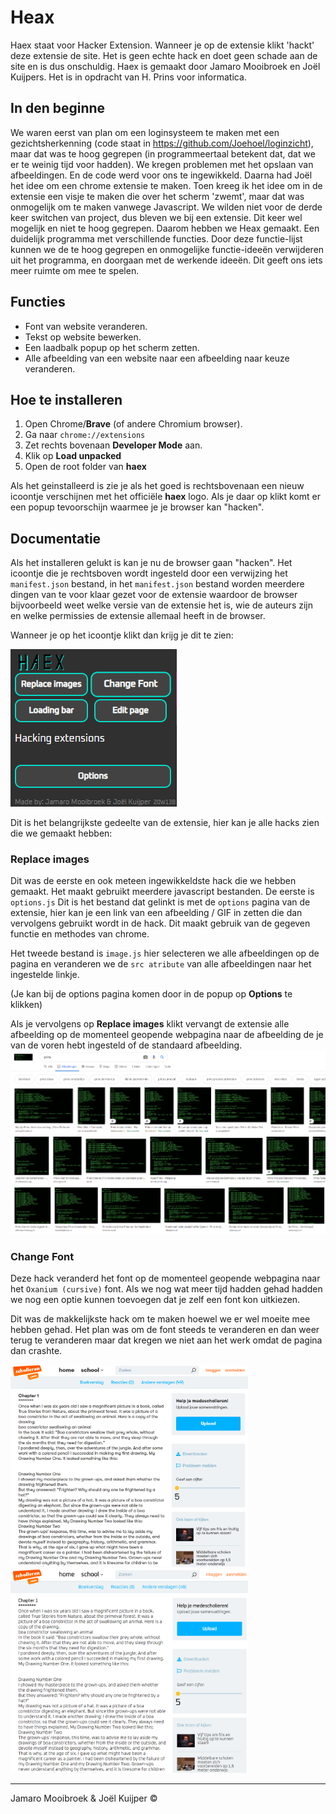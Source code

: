 # Heax

Haex staat voor Hacker Extension. Wanneer je op de extensie klikt 'hackt' deze extensie de site. Het is geen echte hack en doet geen schade aan de site en is dus onschuldig.
Haex is gemaakt door Jamaro Mooibroek en Joël Kuijpers. Het is in opdracht van H. Prins voor informatica.

## In den beginne

We waren eerst van plan om een loginsysteem te maken met een gezichtsherkenning (code staat in https://github.com/Joehoel/loginzicht), maar dat was te hoog gegrepen (in programmeertaal betekent dat, dat we er te weinig tijd voor hadden). We kregen problemen met het opslaan van afbeeldingen. En de code werd voor ons te ingewikkeld. Daarna had Joël het idee om een chrome extensie te maken. Toen kreeg ik het idee om in de extensie een visje te maken die over het scherm 'zwemt', maar dat was onmogelijk om te maken vanwege Javascript. We wilden niet voor de derde keer switchen van project, dus bleven we bij een extensie. Dit keer wel mogelijk en niet te hoog gegrepen.
Daarom hebben we Heax gemaakt. Een duidelijk programma met verschillende functies. Door deze functie-lijst kunnen we de te hoog gegrepen en onmogelijke functie-ideeën verwijderen uit het programma, en doorgaan met de werkende ideeën. Dit geeft ons iets meer ruimte om mee te spelen.

## Functies

- Font van website veranderen.
- Tekst op website bewerken.
- Een laadbalk popup op het scherm zetten.
- Alle afbeelding van een website naar een afbeelding naar keuze veranderen.

## Hoe te installeren

1. Open Chrome/**Brave** (of andere Chromium browser).
2. Ga naar `chrome://extensions`
3. Zet rechts bovenaan **Developer Mode** aan.
4. Klik op **Load unpacked**
5. Open de root folder van **haex**

Als het geinstalleerd is zie je als het goed is rechtsbovenaan een nieuw icoontje verschijnen met het officiële **haex** logo. Als je daar op klikt komt er een popup tevoorschijn waarmee je je browser kan "hacken".

## Documentatie

Als het installeren gelukt is kan je nu de browser gaan "hacken". Het icoontje die je rechtsboven wordt ingesteld door een verwijzing het `manifest.json` bestand, in het `manifest.json` bestand worden meerdere dingen van te voor klaar gezet voor de extensie waardoor de browser bijvoorbeeld weet welke versie van de extensie het is, wie de auteurs zijn en welke permissies de extensie allemaal heeft in de browser.

Wanneer je op het icoontje klikt dan krijg je dit te zien:

![Popup](https://raw.githubusercontent.com/Joehoel/haex/master/src/assets/documentation/popup.png)

Dit is het belangrijkste gedeelte van de extensie, hier kan je alle hacks zien die we gemaakt hebben:

### Replace images

Dit was de eerste en ook meteen ingewikkeldste hack die we hebben gemaakt. Het maakt gebruikt meerdere javascript bestanden. De eerste is `options.js` Dit is het bestand dat gelinkt is met de `options` pagina van de extensie, hier kan je een link van een afbeelding / GIF in zetten die dan vervolgens gebruikt wordt in de hack. Dit maakt gebruik van de gegeven functie en methodes van chrome.

Het tweede bestand is `image.js` hier selecteren we alle afbeeldingen op de pagina en veranderen we de `src atribute` van alle afbeeldingen naar het ingestelde linkje.

(Je kan bij de options pagina komen door in de popup op **Options** te klikken)

Als je vervolgens op **Replace images** klikt vervangt de extensie alle afbeelding op de momenteel geopende webpagina naar de afbeelding de je van de voren hebt ingesteld of de standaard afbeelding.
![Image hack](https://raw.githubusercontent.com/Joehoel/haex/master/src/assets/documentation/image-hack.png)

### Change Font

Deze hack veranderd het font op de momenteel geopende webpagina naar het `Oxanium (cursive)` font. Als we nog wat meer tijd hadden gehad hadden we nog een optie kunnen toevoegen dat je zelf een font kon uitkiezen.

Dit was de makkelijkste hack om te maken hoewel we er wel moeite mee hebben gehad. Het plan was om de font steeds te veranderen en dan weer terug te veranderen maar dat kregen we niet aan het werk omdat de pagina dan crashte.

<img src="https://raw.githubusercontent.com/Joehoel/haex/master/src/assets/documentation/before.png" alt="after" width="380"/><img src="https://raw.githubusercontent.com/Joehoel/haex/master/src/assets/documentation/after.png" alt="after" width="380"/>

---

Jamaro Mooibroek & Joël Kuijper ©

